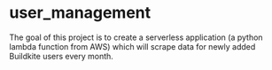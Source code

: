 # user_management
The goal of this project is to create a serverless application (a python lambda function from AWS) which will scrape data for newly added Buildkite users every month. 
